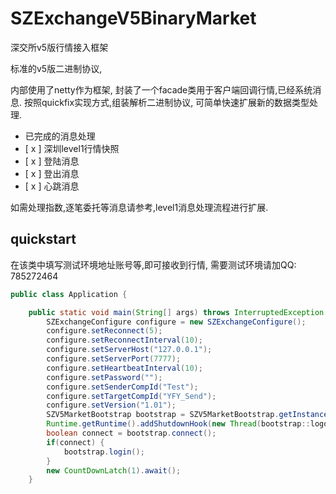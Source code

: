 # SZExchangeV5BinaryMarket
深交所v5版行情接入框架

标准的v5版二进制协议,

内部使用了netty作为框架, 封装了一个facade类用于客户端回调行情,已经系统消息.
按照quickfix实现方式,组装解析二进制协议, 可简单快速扩展新的数据类型处理.

- 已完成的消息处理
- [ x ] 深圳level1行情快照
- [ x ] 登陆消息
- [ x ] 登出消息
- [ x ] 心跳消息

如需处理指数,逐笔委托等消息请参考,level1消息处理流程进行扩展.

## quickstart

在该类中填写测试环境地址账号等,即可接收到行情, 需要测试环境请加QQ: 785272464

```java
public class Application {

    public static void main(String[] args) throws InterruptedException {
        SZExchangeConfigure configure = new SZExchangeConfigure();
        configure.setReconnect(5);
        configure.setReconnectInterval(10);
        configure.setServerHost("127.0.0.1");
        configure.setServerPort(7777);
        configure.setHeartbeatInterval(10);
        configure.setPassword("");
        configure.setSenderCompId("Test");
        configure.setTargetCompId("YFY_Send");
        configure.setVersion("1.01");
        SZV5MarketBootstrap bootstrap = SZV5MarketBootstrap.getInstance(configure, new SZV5MessageFacade());
        Runtime.getRuntime().addShutdownHook(new Thread(bootstrap::logout));
        boolean connect = bootstrap.connect();
        if(connect) {
            bootstrap.login();
        }
        new CountDownLatch(1).await();
    }
```
